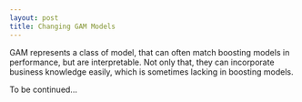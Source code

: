 ```yaml
---
layout: post
title: Changing GAM Models
---
```


GAM represents a class of model, that can often match boosting models in performance, but are interpretable.
Not only that, they can incorporate business knowledge easily, which is sometimes lacking in boosting models.

To be continued...
